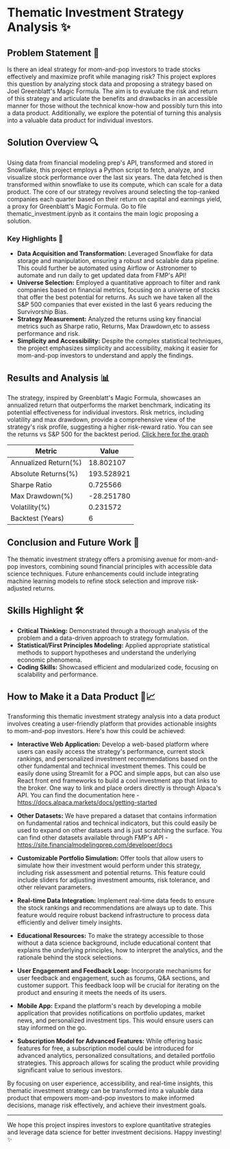 # Thematic Investment Strategy Analysis ✨

## Problem Statement 🚀

Is there an ideal strategy for mom-and-pop investors to trade stocks effectively and maximize profit while managing risk? This project explores this question by analyzing stock data and proposing a strategy based on Joel Greenblatt's Magic Formula. The aim is to evaluate the risk and return of this strategy and articulate the benefits and drawbacks in an accessible manner for those without the technical know-how and possibly turn this into a data product. Additionally, we explore the potential of turning this analysis into a valuable data product for individual investors.

## Solution Overview 🔍

Using data from financial modeling prep's API, transformed and stored in Snowflake, this project employs a Python script to fetch, analyze, and visualize stock performance over the last six years. The data fetched is then transformed within snowflake to use its compute, which can scale for a data product. The core of our strategy revolves around selecting the top-ranked companies each quarter based on their return on capital and earnings yield, a proxy for Greenblatt's Magic Formula. Go to file thematic_investment.ipynb as it contains the main logic proposing a solution.

### Key Highlights 🌟

- **Data Acquisition and Transformation:** Leveraged Snowflake for data storage and manipulation, ensuring a robust and scalable data pipeline. This could further be automated using Airflow or Astronomer to automate and run daily to get updated data from FMP's API!
- **Universe Selection:** Employed a quantitative approach to filter and rank companies based on financial metrics, focusing on a universe of stocks that offer the best potential for returns. As such we have taken all the S&P 500 companies that ever existed in the last 6 years reducing the Survivorship Bias.
- **Strategy Measurement:** Analyzed the returns using key financial metrics such as Sharpe ratio, Returns, Max Drawdown,etc to assess performance and risk.
- **Simplicity and Accessibility:** Despite the complex statistical techniques, the project emphasizes simplicity and accessibility, making it easier for mom-and-pop investors to understand and apply the findings.

## Results and Analysis 📊

The strategy, inspired by Greenblatt's Magic Formula, showcases an annualized return that outperforms the market benchmark, indicating its potential effectiveness for individual investors. Risk metrics, including volatility and max drawdown, provide a comprehensive view of the strategy's risk profile, suggesting a higher risk-reward ratio.
You can see the returns vs S&P 500 for the backtest period. [Click here for the graph](https://github.com/varunkhanna1993/theme_based_investing/blob/main/returns_streategy_vs_sp500.png?raw=true)

| Metric              | Value         |
|---------------------|---------------|
| Annualized Return(%)| 18.802107     |
| Absolute Returns(%) | 193.528921    |
| Sharpe Ratio        | 0.725566      |
| Max Drawdown(%)     | -28.251780    |
| Volatility(%)       | 0.231572      |
| Backtest (Years)    | 6             |

## Conclusion and Future Work 🔮

The thematic investment strategy offers a promising avenue for mom-and-pop investors, combining sound financial principles with accessible data science techniques. Future enhancements could include integrating machine learning models to refine stock selection and improve risk-adjusted returns.

## Skills Highlight 🛠️

- **Critical Thinking:** Demonstrated through a thorough analysis of the problem and a data-driven approach to strategy formulation.
- **Statistical/First Principles Modeling:** Applied appropriate statistical methods to support hypotheses and understand the underlying economic phenomena.
- **Coding Skills:** Showcased efficient and modularized code, focusing on scalability and performance.

## How to Make it a Data Product 🚀📈

Transforming this thematic investment strategy analysis into a data product involves creating a user-friendly platform that provides actionable insights to mom-and-pop investors. Here's how this could be achieved:

- **Interactive Web Application:** Develop a web-based platform where users can easily access the strategy's performance, current stock rankings, and personalized investment recommendations based on the other fundamental and technical investment themes. This could be easily done using Streamlit for a POC and simple apps, but can also use React front end frameworks to build a cool investment app that links to the broker. One way to link and place orders directly is through Alpaca's API. You can find the documentation here - https://docs.alpaca.markets/docs/getting-started
  
- **Other Datasets:** We have prepared a dataset that contains information on fundamental ratios and technical indicators, but this could easily be used to expand on other datasets and is just scratching the surface. You can find other datasets available through FMP's API - https://site.financialmodelingprep.com/developer/docs

- **Customizable Portfolio Simulation:** Offer tools that allow users to simulate how their investment would perform under this strategy, including risk assessment and potential returns. This feature could include sliders for adjusting investment amounts, risk tolerance, and other relevant parameters.

- **Real-time Data Integration:** Implement real-time data feeds to ensure the stock rankings and recommendations are always up to date. This feature would require robust backend infrastructure to process data efficiently and deliver timely insights.

- **Educational Resources:** To make the strategy accessible to those without a data science background, include educational content that explains the underlying principles, how to interpret the analytics, and the rationale behind the stock selections.

- **User Engagement and Feedback Loop:** Incorporate mechanisms for user feedback and engagement, such as forums, Q&A sections, and customer support. This feedback loop will be crucial for iterating on the product and ensuring it meets the needs of its users.

- **Mobile App:** Expand the platform's reach by developing a mobile application that provides notifications on portfolio updates, market news, and personalized investment tips. This would ensure users can stay informed on the go.

- **Subscription Model for Advanced Features:** While offering basic features for free, a subscription model could be introduced for advanced analytics, personalized consultations, and detailed portfolio strategies. This approach allows for scaling the product while providing significant value to serious investors.

By focusing on user experience, accessibility, and real-time insights, this thematic investment strategy can be transformed into a valuable data product that empowers mom-and-pop investors to make informed decisions, manage risk effectively, and achieve their investment goals.


---

We hope this project inspires investors to explore quantitative strategies and leverage data science for better investment decisions. Happy investing! ✨
